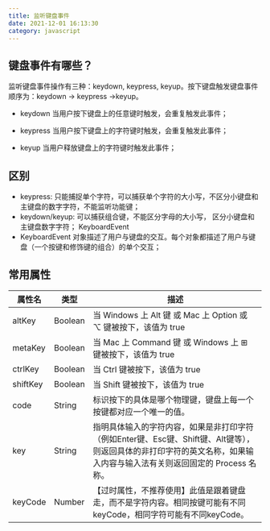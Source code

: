 ```yaml
---
title: 监听键盘事件
date: 2021-12-01 16:13:30
category: javascript
---
```

## 键盘事件有哪些？
监听键盘事件操作有三种：keydown, keypress, keyup。按下键盘触发键盘事件顺序为：keydown -> keypress ->keyup。

- keydown
当用户按下键盘上的任意键时触发，会重复触发此事件；

- keypress
当用户按下键盘上的字符键时触发，会重复触发此事件；

- keyup
当用户释放键盘上的字符键时触发此事件；

## 区别
- keypress: 只能捕捉单个字符，可以捕获单个字符的大小写，不区分小键盘和主键盘的数字字符，不能监听功能键；
- keydown/keyup: 可以捕获组合键，不能区分字母的大小写， 区分小键盘和主键盘数字字符；
KeyboardEvent
- KeyboardEvent 对象描述了用户与键盘的交互。每个对象都描述了用户与键盘（一个按键和修饰键的组合）的单个交互；

## 常用属性
|属性名|	类型	|描述|
|---|---|---|
|altKey	|Boolean	|当 Windows 上 Alt 键 或 Mac 上 Option 或 ⌥ 键被按下，该值为 true|
|metaKey	|Boolean	|当 Mac 上 Command 键 或 Windows 上 ⊞ 键被按下，该值为 true|
|ctrlKey	|Boolean	|当 Ctrl 键被按下，该值为 true|
|shiftKey	|Boolean	|当 Shift 键被按下，该值为 true|
|code	|String	|标识按下的具体是哪个物理键，键盘上每一个按键都对应一个唯一的值。|
|key	|String	|指明具体输入的字符内容，如果是非打印字符（例如Enter键、Esc键、Shift键、Alt键等），则返回具体的非打印字符的英文名称，如果输入内容与输入法有关则返回固定的 Process 名称。|
|keyCode	|Number	|【过时属性，不推荐使用】此值是跟着键盘走，而不是字符内容。相同按键可能有不同keyCode，相同字符可能有不同keyCode。|
